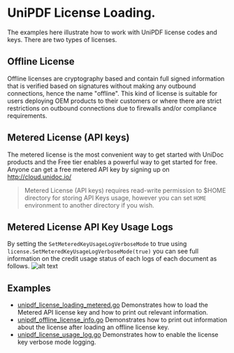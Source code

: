 # UniPDF License Loading.

The examples here illustrate how to work with UniPDF license codes and keys.
There are two types of licenses.

## Offline License
Offline licenses are cryptography based and contain full signed information that is verified based on signatures without making any outbound connections,
hence the name "offline". This kind of license is suitable for users deploying OEM products to their customers or where there are strict restrictions
on outbound connections due to firewalls and/or compliance requirements.

## Metered License (API keys)
The metered license is the most convenient way to get started with UniDoc products and the Free tier enables a powerful way to get started for free.
Anyone can get a free metered API key by signing up on http://cloud.unidoc.io/

> Metered License (API keys) requires read-write permission to $HOME directory for storing API Keys usage,
> however you can set `HOME` environment to another directory if you wish.

## Metered License API Key Usage Logs
By setting the `SetMeteredKeyUsageLogVerboseMode` to true using `license.SetMeteredKeyUsageLogVerboseMode(true)` you can see full information on the credit usage status of each logs of each document as follows.
![alt text](data/image.png)   

## Examples

- [unipdf_license_loading_metered.go](unipdf_license_loading_metered.go) Demonstrates how to load the Metered API license key and how to print out relevant information.
- [unipdf_offline_license_info.go](unipdf_offline_license_info.go) Demonstrates how to print out information about the license after loading an offline license key.
- [unipdf_license_usage_log.go](unipdf_license_usage_log.go) Demonstrates how to enable the license key verbose mode logging.